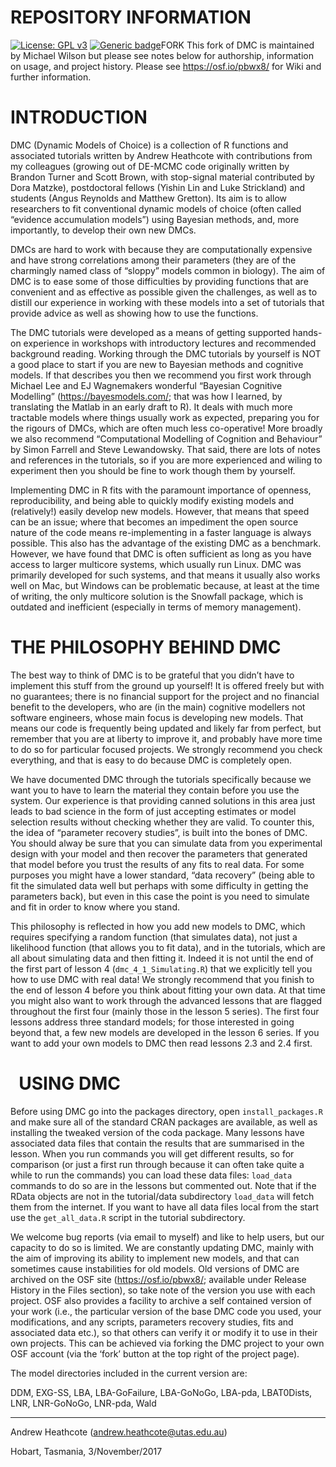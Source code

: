REPOSITORY INFORMATION
============
 [![License: GPL v3](https://img.shields.io/badge/License-GPL%20v3-blue.svg)](https://www.gnu.org/licenses/gpl-3.0)
[![Generic badge](https://img.shields.io/badge/VersionDate-2017.11.28-green.svg)](https://shields.io/)FORK
This fork of DMC is maintained by Michael Wilson but please see notes below for authorship, information on usage, and project history. Please see https://osf.io/pbwx8/ for Wiki and further information.

INTRODUCTION
============

DMC (Dynamic Models of Choice) is a collection of R functions and
associated tutorials written by Andrew Heathcote with contributions from
my colleagues (growing out of DE-MCMC code originally written by Brandon
Turner and Scott Brown, with stop-signal material contributed by Dora
Matzke), postdoctoral fellows (Yishin Lin and Luke Strickland) and
students (Angus Reynolds and Matthew Gretton). Its aim is to allow
researchers to fit conventional dynamic models of choice (often called
“evidence accumulation models”) using Bayesian methods, and, more
importantly, to develop their own new DMCs.

DMCs are hard to work with because they are computationally expensive
and have strong correlations among their parameters (they are of the
charmingly named class of “sloppy” models common in biology). The aim of
DMC is to ease some of those difficulties by providing functions that
are convenient and as effective as possible given the challenges, as
well as to distill our experience in working with these models into a
set of tutorials that provide advice as well as showing how to use the
functions.

The DMC tutorials were developed as a means of getting supported
hands-on experience in workshops with introductory lectures and
recommended background reading. Working through the DMC tutorials by
yourself is NOT a good place to start if you are new to Bayesian methods
and cognitive models. If that describes you then we recommend you first
work through Michael Lee and EJ Wagnemakers wonderful “Bayesian
Cognitive Modelling” (<https://bayesmodels.com/>; that was how I
learned, by translating the Matlab in an early draft to R). It deals
with much more tractable models where things usually work as expected,
preparing you for the rigours of DMCs, which are often much less
co-operative! More broadly we also recommend “Computational Modelling of
Cognition and Behaviour” by Simon Farrell and Steve Lewandowsky. That
said, there are lots of notes and references in the tutorials, so if you
are more experienced and wiling to experiment then you should be fine to
work though them by yourself.

Implementing DMC in R fits with the paramount importance of openness,
reproducibility, and being able to quickly modify existing models and
(relatively!) easily develop new models. However, that means that speed
can be an issue; where that becomes an impediment the open source nature
of the code means re-implementing in a faster language is always
possible. This also has the advantage of the existing DMC as a
benchmark. However, we have found that DMC is often sufficient as long
as you have access to larger multicore systems, which usually run Linux.
DMC was primarily developed for such systems, and that means it usually
also works well on Mac, but Windows can be problematic because, at least
at the time of writing, the only multicore solution is the Snowfall
package, which is outdated and inefficient (especially in terms of
memory management).


THE PHILOSOPHY BEHIND DMC
=========================

The best way to think of DMC is to be grateful that you didn’t have to
implement this stuff from the ground up yourself! It is offered freely
but with no guarantees; there is no financial support for the project
and no financial benefit to the developers, who are (in the main)
cognitive modellers not software engineers, whose main focus is
developing new models. That means our code is frequently being updated
and likely far from perfect, but remember that you are at liberty to
improve it, and probably have more time to do so for particular focused
projects. We strongly recommend you check everything, and that is easy
to do because DMC is completely open.

We have documented DMC through the tutorials specifically because we
want you to have to learn the material they contain before you use the
system. Our experience is that providing canned solutions in this area
just leads to bad science in the form of just accepting estimates or
model selection results without checking whether they are valid. To
counter this, the idea of “parameter recovery studies”, is built into
the bones of DMC. You should alway be sure that you can simulate data
from you experimental design with your model and then recover the
parameters that generated that model before you trust the results of any
fits to real data. For some purposes you might have a lower standard,
“data recovery” (being able to fit the simulated data well but perhaps
with some difficulty in getting the parameters back), but even in this
case the point is you need to simulate and fit in order to know where
you stand.

This philosophy is reflected in how you add new models to DMC, which
requires specifying a random function (that simulates data), not just a
likelihood function (that allows you to fit data), and in the tutorials,
which are all about simulating data and then fitting it. Indeed it is
not until the end of the first part of lesson 4 (`dmc_4_1_Simulating.R`)
that we explicitly tell you how to use DMC with real data! We strongly
recommend that you finish to the end of lesson 4 before you think about
fitting your own data. At that time you might also want to work through
the advanced lessons that are flagged throughout the first four (mainly
those in the lesson 5 series). The first four lessons address three
standard models; for those interested in going beyond that, a few new
models are developed in the lesson 6 series. If you want to add your own
models to DMC then read lessons 2.3 and 2.4 first.

 
USING DMC
=========

Before using DMC go into the packages directory, open
`install_packages.R` and make sure all of the standard CRAN packages are
available, as well as installing the tweaked version of the coda
package. Many lessons have associated data files that contain the
results that are summarised in the lesson. When you run commands you
will get different results, so for comparison (or just a first run
through because it can often take quite a while to run the commands) you
can load these data files: `load_data` commands to do so are in the
lessons but commented out. Note that if the RData objects are not in the
tutorial/data subdirectory `load_data` will fetch them from the
internet. If you want to have all data files local from the start use
the `get_all_data.R` script in the tutorial subdirectory.

We welcome bug reports (via email to myself) and like to help users, but
our capacity to do so is limited. We are constantly updating DMC, mainly
with the aim of improving its ability to implement new models, and that
can sometimes cause instabilities for old models. Old versions of DMC
are archived on the OSF site (<https://osf.io/pbwx8/>; available under
Release History in the Files section), so take note of the version you
use with each project. OSF also provides a facility to archive a self
contained version of your work (i.e., the particular version of the base
DMC code you used, your modifications, and any scripts, parameters
recovery studies, fits and associated data etc.), so that others can
verify it or modify it to use in their own projects. This can be
achieved via forking the DMC project to your own OSF account (via the
‘fork’ button at the top right of the project page).

The model directories included in the current version are:

DDM, EXG-SS, LBA, LBA-GoFailure, LBA-GoNoGo, LBA-pda, LBAT0Dists, LNR,
LNR-GoNoGo, LNR-pda, Wald

------------------------------------------------------------------------

Andrew Heathcote (<andrew.heathcote@utas.edu.au>)

Hobart, Tasmania, 3/November/2017

